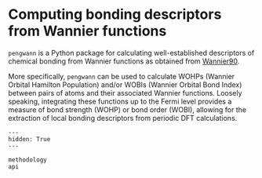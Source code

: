 # Computing bonding descriptors from Wannier functions

`pengwann` is a Python package for calculating well-established descriptors of chemical bonding from Wannier functions as obtained from [Wannier90](https://wannier.org/).

More specifically, `pengwann` can be used to calculate WOHPs (Wannier Orbital Hamilton Population) and/or WOBIs (Wannier Orbital Bond Index) between pairs of atoms and their associated Wannier functions. Loosely speaking, integrating these functions up to the Fermi level provides a measure of bond strength (WOHP) or bond order (WOBI), allowing for the extraction of local bonding descriptors from periodic DFT calculations.

```{toctree}
---
hidden: True
---

methodology
api
```
